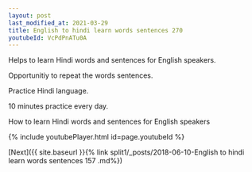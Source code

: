```yaml
---
layout: post
last_modified_at: 2021-03-29
title: English to hindi learn words sentences 270 
youtubeId: VcPdPnATu0A
---
```

 
 
Helps to learn Hindi words and sentences for English speakers.

Opportunitiy to repeat the words sentences. 

Practice Hindi language. 
 
10 minutes practice every day. 
 
How to learn Hindi words and sentences for English speakers 
 
{% include youtubePlayer.html id=page.youtubeId %}
 
 
[Next]({{ site.baseurl }}{% link  split1/_posts/2018-06-10-English to hindi learn words sentences 157 .md%})
 
